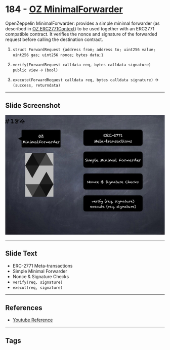 # 184 - [OZ MinimalForwarder](OZ%20MinimalForwarder.md)
OpenZeppelin MinimalForwarder: provides a simple minimal forwarder (as described in [OZ ERC2771Context](OZ%20ERC2771Context.md)) to be used together with an ERC2771 compatible contract. It verifies the nonce and signature of the forwarded request before calling the destination contract.

1. `struct ForwardRequest {address from; address to; uint256 value; uint256 gas; uint256 nonce; bytes data;}`
    
2. `verify(ForwardRequest calldata req, bytes calldata signature) public view` → `(bool)`
    
3. `execute(ForwardRequest calldata req, bytes calldata signature)` → `(success, returndata)`
___
## Slide Screenshot
![184.jpg](../../images/3.%20Solidity%20201/184.jpg)
___
## Slide Text
- ERC-2771 Meta-transactions
- Simple Minimal Forwarder
- Nonce & Signature Checks
- `verify(req, signature)`
- `execut(req, signature)`
___
## References
- [Youtube Reference](https://youtu.be/0kx8M4u5980?t=202)
___
## Tags